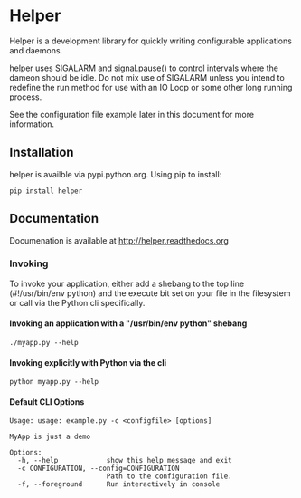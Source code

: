 # Helper

Helper is a development library for quickly writing configurable applications and daemons.


helper uses SIGALARM and signal.pause() to control intervals where the
dameon should be idle. Do not mix use of SIGALARM unless you intend to redefine
the run method for use with an IO Loop or some other long running process.

See the configuration file example later in this document for more information.

## Installation

helper is availble via pypi.python.org. Using pip to install:

    pip install helper

## Documentation

Documenation is available at http://helper.readthedocs.org

### Invoking

To invoke your application, either add a shebang to the top line (#!/usr/bin/env python)
and the execute bit set on your file in the filesystem or call via the Python cli
specifically.

#### Invoking an application with a "/usr/bin/env python" shebang

    ./myapp.py --help

#### Invoking explicitly with Python via the cli

    python myapp.py --help

#### Default CLI Options

    Usage: usage: example.py -c <configfile> [options]

    MyApp is just a demo

    Options:
      -h, --help            show this help message and exit
      -c CONFIGURATION, --config=CONFIGURATION
                            Path to the configuration file.
      -f, --foreground      Run interactively in console
